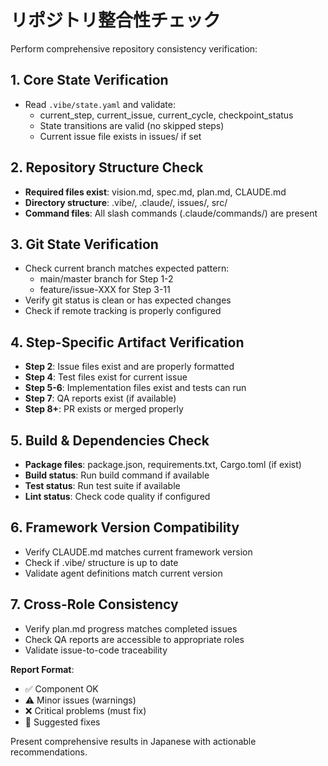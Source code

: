 # リポジトリ整合性チェック

Perform comprehensive repository consistency verification:

## 1. **Core State Verification**
- Read `.vibe/state.yaml` and validate:
  - current_step, current_issue, current_cycle, checkpoint_status
  - State transitions are valid (no skipped steps)
  - Current issue file exists in issues/ if set

## 2. **Repository Structure Check**  
- **Required files exist**: vision.md, spec.md, plan.md, CLAUDE.md
- **Directory structure**: .vibe/, .claude/, issues/, src/
- **Command files**: All slash commands (.claude/commands/) are present

## 3. **Git State Verification**
- Check current branch matches expected pattern:
  - main/master branch for Step 1-2 
  - feature/issue-XXX for Step 3-11
- Verify git status is clean or has expected changes
- Check if remote tracking is properly configured

## 4. **Step-Specific Artifact Verification**
- **Step 2**: Issue files exist and are properly formatted
- **Step 4**: Test files exist for current issue
- **Step 5-6**: Implementation files exist and tests can run
- **Step 7**: QA reports exist (if available)
- **Step 8+**: PR exists or merged properly

## 5. **Build & Dependencies Check**
- **Package files**: package.json, requirements.txt, Cargo.toml (if exist)
- **Build status**: Run build command if available
- **Test status**: Run test suite if available
- **Lint status**: Check code quality if configured

## 6. **Framework Version Compatibility**
- Verify CLAUDE.md matches current framework version
- Check if .vibe/ structure is up to date
- Validate agent definitions match current version

## 7. **Cross-Role Consistency**
- Verify plan.md progress matches completed issues
- Check QA reports are accessible to appropriate roles
- Validate issue-to-code traceability

**Report Format**:
- ✅ Component OK
- ⚠️ Minor issues (warnings) 
- ❌ Critical problems (must fix)
- 🔧 Suggested fixes

Present comprehensive results in Japanese with actionable recommendations.